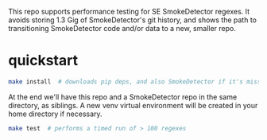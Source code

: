 
This repo supports performance testing for SE SmokeDetector regexes.
It avoids storing 1.3 Gig of SmokeDetector's git history,
and shows the path to transitioning SmokeDetector code and/or data
to a new, smaller repo.

# quickstart

```bash
make install  # downloads pip deps, and also SmokeDetector if it's missing
```
At the end we'll have this repo and a SmokeDetector repo in the same directory,
as siblings.
A new venv virtual environment will be created in your home directory if necessary.

```bash
make test  # performs a timed run of > 100 regexes
```
